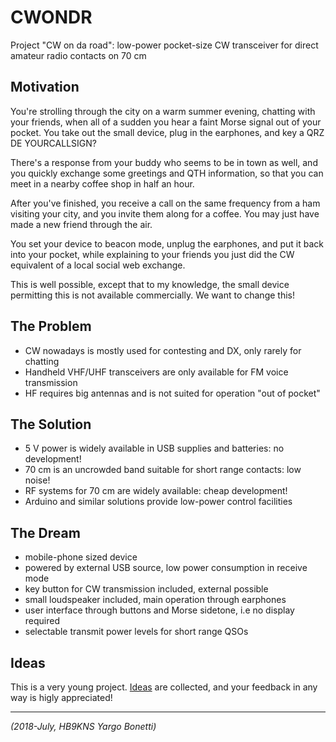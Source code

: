 # CWONDR

Project "CW on da road":
low-power pocket-size CW transceiver for direct amateur radio contacts on 70 cm

## Motivation

You're strolling through the city on a warm summer evening, chatting
with your friends, when all of a sudden you hear a faint Morse
signal out of your pocket. You take out the small device, plug in
the earphones, and key a QRZ DE YOURCALLSIGN?

There's a response from your buddy who seems to be in town as well,
and you quickly exchange some greetings and QTH information, so
that you can meet in a nearby coffee shop in half an hour.

After you've finished, you receive a call on the same frequency
from a ham visiting your city, and you invite them along for a
coffee.  You may just have made a new friend through the air.

You set your device to beacon mode, unplug the earphones, and put
it back into your pocket, while explaining to your friends you just
did the CW equivalent of a local social web exchange.

This is well possible, except that to my knowledge, the small device
permitting this is not available commercially. We want to change this!

## The Problem

- CW nowadays is mostly used for contesting and DX, only rarely for chatting
- Handheld VHF/UHF transceivers are only available for FM voice transmission
- HF requires big antennas and is not suited for operation "out of pocket"

## The Solution

- 5 V power is widely available in USB supplies and batteries: no development!
- 70 cm is an uncrowded band suitable for short range contacts: low noise!
- RF systems for 70 cm are widely available: cheap development!
- Arduino and similar solutions provide low-power control facilities

## The Dream

- mobile-phone sized device
- powered by external USB source, low power consumption in receive mode
- key button for CW transmission included, external possible
- small loudspeaker included, main operation through earphones
- user interface through buttons and Morse sidetone, i.e no display required
- selectable transmit power levels for short range QSOs

## Ideas

This is a very young project. [Ideas]( ideas.md ) are collected,
and your feedback in any way is higly appreciated!

---

_(2018-July, HB9KNS Yargo Bonetti)_
